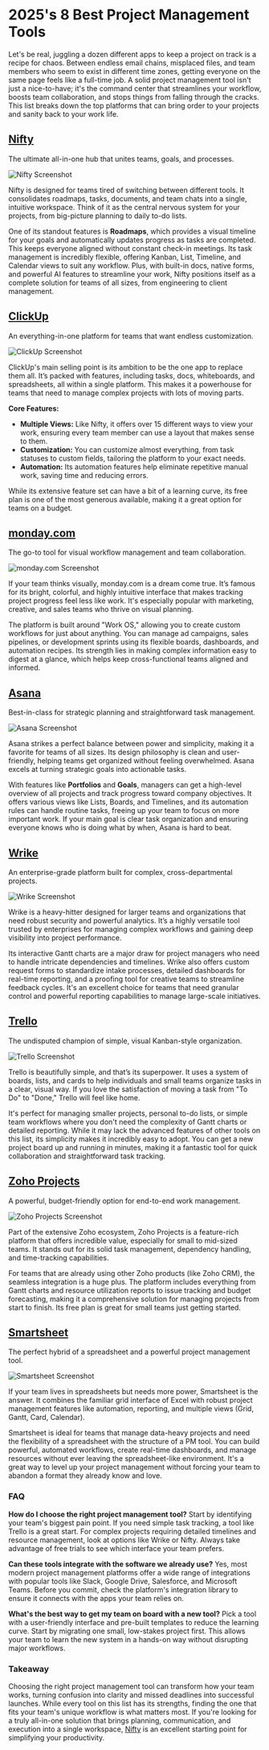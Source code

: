 # 2025's 8 Best Project Management Tools

Let's be real, juggling a dozen different apps to keep a project on track is a recipe for chaos. Between endless email chains, misplaced files, and team members who seem to exist in different time zones, getting everyone on the same page feels like a full-time job. A solid project management tool isn't just a nice-to-have; it's the command center that streamlines your workflow, boosts team collaboration, and stops things from falling through the cracks. This list breaks down the top platforms that can bring order to your projects and sanity back to your work life.

## **[Nifty](https://niftypm.com)**

The ultimate all-in-one hub that unites teams, goals, and processes.

![Nifty Screenshot](image/niftypm.webp)


Nifty is designed for teams tired of switching between different tools. It consolidates roadmaps, tasks, documents, and team chats into a single, intuitive workspace. Think of it as the central nervous system for your projects, from big-picture planning to daily to-do lists.

One of its standout features is **Roadmaps**, which provides a visual timeline for your goals and automatically updates progress as tasks are completed. This keeps everyone aligned without constant check-in meetings. Its task management is incredibly flexible, offering Kanban, List, Timeline, and Calendar views to suit any workflow. Plus, with built-in docs, native forms, and powerful AI features to streamline your work, Nifty positions itself as a complete solution for teams of all sizes, from engineering to client management.

## **[ClickUp](https://clickup.com)**

An everything-in-one platform for teams that want endless customization.

![ClickUp Screenshot](image/clickup.webp)


ClickUp's main selling point is its ambition to be the one app to replace them all. It’s packed with features, including tasks, docs, whiteboards, and spreadsheets, all within a single platform. This makes it a powerhouse for teams that need to manage complex projects with lots of moving parts.

**Core Features:**
* **Multiple Views:** Like Nifty, it offers over 15 different ways to view your work, ensuring every team member can use a layout that makes sense to them.
* **Customization:** You can customize almost everything, from task statuses to custom fields, tailoring the platform to your exact needs.
* **Automation:** Its automation features help eliminate repetitive manual work, saving time and reducing errors.

While its extensive feature set can have a bit of a learning curve, its free plan is one of the most generous available, making it a great option for teams on a budget.

## **[monday.com](https://monday.com)**

The go-to tool for visual workflow management and team collaboration.

![monday.com Screenshot](image/monday.webp)


If your team thinks visually, monday.com is a dream come true. It’s famous for its bright, colorful, and highly intuitive interface that makes tracking project progress feel less like work. It's especially popular with marketing, creative, and sales teams who thrive on visual planning.

The platform is built around "Work OS," allowing you to create custom workflows for just about anything. You can manage ad campaigns, sales pipelines, or development sprints using its flexible boards, dashboards, and automation recipes. Its strength lies in making complex information easy to digest at a glance, which helps keep cross-functional teams aligned and informed.

## **[Asana](https://asana.com)**

Best-in-class for strategic planning and straightforward task management.

![Asana Screenshot](image/asana.webp)


Asana strikes a perfect balance between power and simplicity, making it a favorite for teams of all sizes. Its design philosophy is clean and user-friendly, helping teams get organized without feeling overwhelmed. Asana excels at turning strategic goals into actionable tasks.

With features like **Portfolios** and **Goals**, managers can get a high-level overview of all projects and track progress toward company objectives. It offers various views like Lists, Boards, and Timelines, and its automation rules can handle routine tasks, freeing up your team to focus on more important work. If your main goal is clear task organization and ensuring everyone knows who is doing what by when, Asana is hard to beat.

## **[Wrike](https://wrike.com)**

An enterprise-grade platform built for complex, cross-departmental projects.

![Wrike Screenshot](image/wrike.webp)


Wrike is a heavy-hitter designed for larger teams and organizations that need robust security and powerful analytics. It’s a highly versatile tool trusted by enterprises for managing complex workflows and gaining deep visibility into project performance.

Its interactive Gantt charts are a major draw for project managers who need to handle intricate dependencies and timelines. Wrike also offers custom request forms to standardize intake processes, detailed dashboards for real-time reporting, and a proofing tool for creative teams to streamline feedback cycles. It's an excellent choice for teams that need granular control and powerful reporting capabilities to manage large-scale initiatives.

## **[Trello](https://trello.com)**

The undisputed champion of simple, visual Kanban-style organization.

![Trello Screenshot](image/trello.webp)


Trello is beautifully simple, and that’s its superpower. It uses a system of boards, lists, and cards to help individuals and small teams organize tasks in a clear, visual way. If you love the satisfaction of moving a task from "To Do" to "Done," Trello will feel like home.

It's perfect for managing smaller projects, personal to-do lists, or simple team workflows where you don't need the complexity of Gantt charts or detailed reporting. While it may lack the advanced features of other tools on this list, its simplicity makes it incredibly easy to adopt. You can get a new project board up and running in minutes, making it a fantastic tool for quick collaboration and straightforward task tracking.

## **[Zoho Projects](https://projects.zoho.com)**

A powerful, budget-friendly option for end-to-end work management.

![Zoho Projects Screenshot](image/projects.webp)


Part of the extensive Zoho ecosystem, Zoho Projects is a feature-rich platform that offers incredible value, especially for small to mid-sized teams. It stands out for its solid task management, dependency handling, and time-tracking capabilities.

For teams that are already using other Zoho products (like Zoho CRM), the seamless integration is a huge plus. The platform includes everything from Gantt charts and resource utilization reports to issue tracking and budget forecasting, making it a comprehensive solution for managing projects from start to finish. Its free plan is great for small teams just getting started.

## **[Smartsheet](https://smartsheet.com)**

The perfect hybrid of a spreadsheet and a powerful project management tool.

![Smartsheet Screenshot](image/smartsheet.webp)


If your team lives in spreadsheets but needs more power, Smartsheet is the answer. It combines the familiar grid interface of Excel with robust project management features like automation, reporting, and multiple views (Grid, Gantt, Card, Calendar).

Smartsheet is ideal for teams that manage data-heavy projects and need the flexibility of a spreadsheet with the structure of a PM tool. You can build powerful, automated workflows, create real-time dashboards, and manage resources without ever leaving the spreadsheet-like environment. It's a great way to level up your project management without forcing your team to abandon a format they already know and love.

### FAQ

**How do I choose the right project management tool?**
Start by identifying your team's biggest pain point. If you need simple task tracking, a tool like Trello is a great start. For complex projects requiring detailed timelines and resource management, look at options like Wrike or Nifty. Always take advantage of free trials to see which interface your team prefers.

**Can these tools integrate with the software we already use?**
Yes, most modern project management platforms offer a wide range of integrations with popular tools like Slack, Google Drive, Salesforce, and Microsoft Teams. Before you commit, check the platform's integration library to ensure it connects with the apps your team relies on.

**What's the best way to get my team on board with a new tool?**
Pick a tool with a user-friendly interface and pre-built templates to reduce the learning curve. Start by migrating one small, low-stakes project first. This allows your team to learn the new system in a hands-on way without disrupting major workflows.

### Takeaway

Choosing the right project management tool can transform how your team works, turning confusion into clarity and missed deadlines into successful launches. While every tool on this list has its strengths, finding the one that fits your team's unique workflow is what matters most. If you're looking for a truly all-in-one solution that brings planning, communication, and execution into a single workspace, [Nifty](#nifty) is an excellent starting point for simplifying your productivity.
